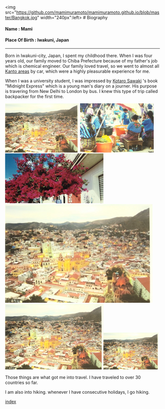 
<img src="https://github.com/mamimuramoto/mamimuramoto.github.io/blob/master/Bangkok.jpg" width="240px":left> # Biography                                                                                                                                                             
#### Name           : Mami
#### Place Of Birth : Iwakuni, Japan  
-----------------------------------------------------------------
Born in Iwakuni-city, Japan, I spent my childhood there. When I was four years old, our family moved to Chiba Prefecture because of my father's job which is chemical engineer. Our family loved travel, so we went to almost all [Kanto areas](https://www.jetro.go.jp/en/ind_tourism/kanto.html) by car, which were a highly pleasurable experience for me.

When I was a university student, I was impressed by [Kotaro Sawaki](https://www.japantimes.co.jp/tag/kotaro-sawaki/)
's book "Midnight Express" which is a young man's diary on a journer. His purpose is travering from New Delhi to London by bus. I knew this type of trip called backpacker for the first time.

<img src="https://github.com/mamimuramoto/mamimuramoto.github.io/blob/master/Guanajuato.jpg" width="240px">
<img src="https://github.com/mamimuramoto/mamimuramoto.github.io/blob/master/Santiago Atitlan.jpg" width="240px">
<img src="https://github.com/mamimuramoto/mamimuramoto.github.io/blob/master/Oaxaca.jpg" width="320px">
<img src="https://github.com/mamimuramoto/mamimuramoto.github.io/blob/master/Guanajuato.jpg" width="480px"><img src="https://github.com/mamimuramoto/mamimuramoto.github.io/blob/master/Guanajuato.jpg" width="320px"><img src="https://github.com/mamimuramoto/mamimuramoto.github.io/blob/master/Guanajuato.jpg" width="180px">

Those things are what got me into travel. I have traveled to over 30 countries so far.

I am also into hiking. whenever I have consecutive holidays, I go hiking.




[index](https://github.com/mamimuramoto/mamimuramoto.github.io/blob/master/index.md)
